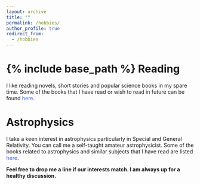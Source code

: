 ```yaml
---
layout: archive
title: ""
permalink: /hobbies/
author_profile: true
redirect_from:
  - /hobbies
---
```


{% include base_path %}
Reading
======
I like reading novels, short stories and popular science books in my spare time. Some of the books that I have read or wish to read in future can be found <a href="https://avirupmandal.github.io/general-books/" style="text-decoration:none"><span style="color:RoyalBlue">here</span></a>.


Astrophysics
======
I take a keen interest in astrophysics particularly in Special and General Relativity. You can call me a self-taught amateur astrophysicist. Some of the books related to astrophysics and similar subjects that I have read are listed <a href="https://avirupmandal.github.io/technical-books/" style="text-decoration:none"><span style="color:RoyalBlue">here</span></a>.


**Feel free to drop me a line if our interests match. I am always up for a healthy discussion.** 